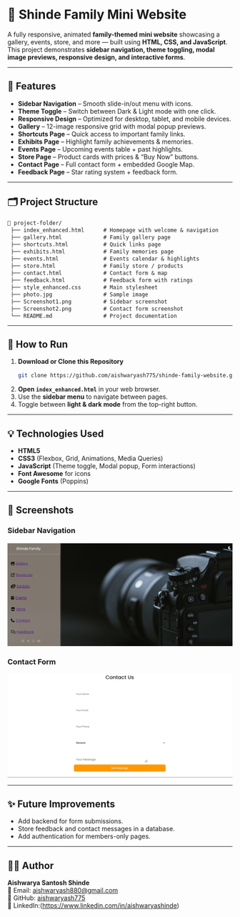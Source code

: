# 🏡 Shinde Family Mini Website

A fully responsive, animated **family-themed mini website** showcasing a gallery, events, store, and more — built using **HTML, CSS, and JavaScript**.  
This project demonstrates **sidebar navigation, theme toggling, modal image previews, responsive design, and interactive forms**.

---

## 📌 Features
- **Sidebar Navigation** – Smooth slide-in/out menu with icons.
- **Theme Toggle** – Switch between Dark & Light mode with one click.
- **Responsive Design** – Optimized for desktop, tablet, and mobile devices.
- **Gallery** – 12-image responsive grid with modal popup previews.
- **Shortcuts Page** – Quick access to important family links.
- **Exhibits Page** – Highlight family achievements & memories.
- **Events Page** – Upcoming events table + past highlights.
- **Store Page** – Product cards with prices & “Buy Now” buttons.
- **Contact Page** – Full contact form + embedded Google Map.
- **Feedback Page** – Star rating system + feedback form.

---

## 🗂 Project Structure
```
📂 project-folder/
 ├── index_enhanced.html      # Homepage with welcome & navigation
 ├── gallery.html             # Family gallery page
 ├── shortcuts.html           # Quick links page
 ├── exhibits.html            # Family memories page
 ├── events.html              # Events calendar & highlights
 ├── store.html               # Family store / products
 ├── contact.html             # Contact form & map
 ├── feedback.html            # Feedback form with ratings
 ├── style_enhanced.css       # Main stylesheet
 ├── photo.jpg                # Sample image
 ├── Screenshot1.png          # Sidebar screenshot
 ├── Screenshot2.png          # Contact form screenshot
 └── README.md                # Project documentation
```

---

## 🚀 How to Run
1. **Download or Clone this Repository**  
   ```bash
   git clone https://github.com/aishwaryash775/shinde-family-website.git
   ```
2. **Open `index_enhanced.html`** in your web browser.
3. Use the **sidebar menu** to navigate between pages.
4. Toggle between **light & dark mode** from the top-right button.

---

## 💡 Technologies Used
- **HTML5**
- **CSS3** (Flexbox, Grid, Animations, Media Queries)
- **JavaScript** (Theme toggle, Modal popup, Form interactions)
- **Font Awesome** for icons
- **Google Fonts** (Poppins)

---

## 📸 Screenshots
### Sidebar Navigation  
![Sidebar Screenshot](Screenshot1.png)

### Contact Form  
![Contact Form Screenshot](Screenshot2.png)

---

## ✨ Future Improvements
- Add backend for form submissions.
- Store feedback and contact messages in a database.
- Add authentication for members-only pages.

---

## 👩‍💻 Author
**Aishwarya Santosh Shinde**  
📧 Email: aishwaryash880@gmail.com  
🔗 GitHub: [aishwaryash775](https://github.com/aishwaryash775)  
🔗 LinkedIn:(https://www.linkedin.com/in/aishwaryashinde)
